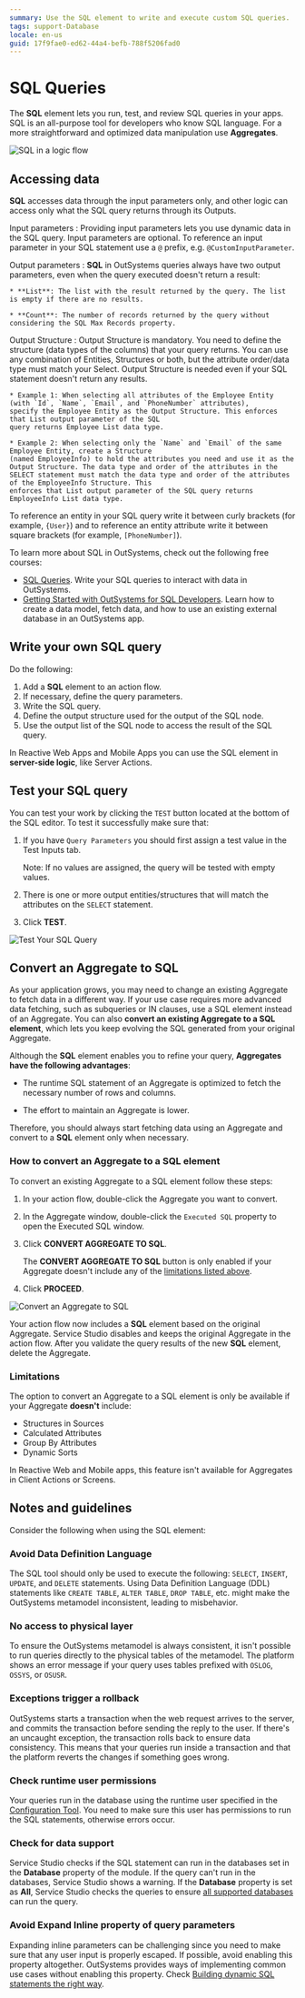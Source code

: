 ```yaml
---
summary: Use the SQL element to write and execute custom SQL queries.
tags: support-Database
locale: en-us
guid: 17f9fae0-ed62-44a4-befb-788f5206fad0
---
```


# SQL Queries

The **SQL** element lets you run, test, and review SQL queries in your apps. SQL is an all-purpose tool for developers who know SQL language. For a more straightforward and optimized data manipulation use **Aggregates**.

![SQL in a logic flow](images/sql-in-flow-ss.png?width=350)


## Accessing data

**SQL** accesses data through the input parameters only, and other logic can access only what the SQL query returns through its Outputs.

Input parameters
:   Providing input parameters lets you use dynamic data in the SQL query. Input parameters are optional. To reference an input parameter in your SQL statement use a `@` prefix, e.g. `@CustomInputParameter`.

Output parameters
:   **SQL** in OutSystems queries always have two output parameters, even when the query executed doesn't return a result:

    * **List**: The list with the result returned by the query. The list is empty if there are no results.
    
    * **Count**: The number of records returned by the query without considering the SQL Max Records property.

Output Structure
:   Output Structure is mandatory. You need to define the structure (data types of the columns) that your query returns. You can use any combination of Entities, Structures or both, but the attribute order/data type must match your Select. Output Structure is needed even if your SQL statement doesn't return any results.

    * Example 1: When selecting all attributes of the Employee Entity (with `Id`, `Name`, `Email`, and `PhoneNumber` attributes), 
    specify the Employee Entity as the Output Structure. This enforces that List output parameter of the SQL 
    query returns Employee List data type.
    
    * Example 2: When selecting only the `Name` and `Email` of the same Employee Entity, create a Structure 
    (named EmployeeInfo) to hold the attributes you need and use it as the Output Structure. The data type and order of the attributes in the SELECT statement must match the data type and order of the attributes of the EmployeeInfo Structure. This 
    enforces that List output parameter of the SQL query returns EmployeeInfo List data type. 

To reference an entity in your SQL query write it between curly brackets (for example, `{User}`) and to reference an entity attribute write it between square brackets (for example, `[PhoneNumber]`).

<div class="info" markdown="1">

To learn more about SQL in OutSystems, check out the following free courses:

* [SQL Queries](https://www.outsystems.com/training/courses/146/sql-queries/). Write your SQL queries to interact with data in OutSystems.
* [Getting Started with OutSystems for SQL Developers](https://www.outsystems.com/training/courses/169/getting-started-with-outsystems-for-sql-developers/). Learn how to create a data model, fetch data, and how to use an existing external database in an OutSystems app.


</div>

## Write your own SQL query

Do the following:

1. Add a **SQL** element to an action flow.
1. If necessary, define the query parameters.
1. Write the SQL query.
1. Define the output structure used for the output of the SQL node.
1. Use the output list of the SQL node to access the result of the SQL query.

<div class="info" markdown="1">

In Reactive Web Apps and Mobile Apps you can use the SQL element in **server-side logic**, like Server Actions. 

</div>

## Test your SQL query

You can test your work by clicking the `TEST` button located at the bottom of the SQL editor. To test it successfully make sure that:

1. If you have `Query Parameters` you should first assign a test value in the Test Inputs tab.

    Note: If no values are assigned, the query will be tested with empty values.

1. There is one or more output entities/structures that will match the attributes on the `SELECT` statement.

1. Click **TEST**.

![Test Your SQL Query](images/test-sql.gif)

## Convert an Aggregate to SQL

As your application grows, you may need to change an existing Aggregate to fetch data in a different way. If your use case requires more advanced data fetching, such as subqueries or IN clauses, use a SQL element instead of an Aggregate. You can also **convert an existing Aggregate to a SQL element**, which lets you keep evolving the SQL generated from your original Aggregate.

Although the **SQL** element enables you to refine your query, **Aggregates have the following advantages**:

* The runtime SQL statement of an Aggregate is optimized to fetch the necessary number of rows and columns.

* The effort to maintain an Aggregate is lower.

Therefore, you should always start fetching data using an Aggregate and convert to a **SQL** element only when necessary.

### How to convert an Aggregate to a SQL element

To convert an existing Aggregate to a SQL element follow these steps:

1. In your action flow, double-click the Aggregate you want to convert.

1. In the Aggregate window, double-click the `Executed SQL` property to open the Executed SQL window.

1. Click **CONVERT AGGREGATE TO SQL**.

    <div class="info" markdown="1">

    The **CONVERT AGGREGATE TO SQL** button is only enabled if your Aggregate doesn't include any of the [limitations listed above](#limitations).

    </div>

1. Click **PROCEED**.

![Convert an Aggregate to SQL](images/convert-to-sql.gif)

Your action flow now includes a **SQL** element based on the original Aggregate. Service Studio disables and keeps the original Aggregate in the action flow. After you validate the query results of the new **SQL** element, delete the Aggregate.

### Limitations

The option to convert an Aggregate to a SQL element is only be available if your Aggregate **doesn't** include:

* Structures in Sources
* Calculated Attributes
* Group By Attributes
* Dynamic Sorts

In Reactive Web and Mobile apps, this feature isn't available for Aggregates in Client Actions or Screens.

## Notes and guidelines

Consider the following when using the SQL element:

### Avoid Data Definition Language

The SQL tool should only be used to execute the following: `SELECT`, `INSERT`, `UPDATE`, and `DELETE` statements. Using Data Definition Language (DDL) statements like `CREATE TABLE`, `ALTER TABLE`, `DROP TABLE`, etc. might make the OutSystems metamodel inconsistent, leading to misbehavior.

### No access to physical layer

To ensure the OutSystems metamodel is always consistent, it isn't possible to run queries directly to the physical tables of the metamodel. The platform shows an error message if your query uses tables prefixed with `OSLOG`, `OSSYS`, or `OSUSR`.

### Exceptions trigger a rollback

OutSystems starts a transaction when the web request arrives to the server, and commits the transaction before sending the reply to the user. If there's an uncaught exception, the transaction rolls back to ensure data consistency. This means that your queries run inside a transaction and that the platform reverts the changes if something goes wrong.

### Check runtime user permissions

Your queries run in the database using the runtime user specified in the [Configuration Tool](<../../../ref/configuration-tool/tabs/platform.md>). You need to make sure this user has permissions to run the SQL statements, otherwise errors occur.

### Check for data support

Service Studio checks if the SQL statement can run in the databases set in the **Database** property of the module. If the query can't run in the databases, Service Studio shows a warning.
If the **Database** property is set as **All**, Service Studio checks the queries to ensure [all supported databases](../../../setup-maintain/setup/system-requirements.md#database-management-system) can run the query.

### Avoid Expand Inline property of query parameters

Expanding inline parameters can be challenging since you need to make sure that any user input is properly escaped. If possible, avoid enabling this property altogether. OutSystems provides ways of implementing common use cases without enabling this property. Check [Building dynamic SQL statements the right way](<https://success.outsystems.com/Documentation/Best_Practices/Building_dynamic_SQL_statements_the_right_way>).
